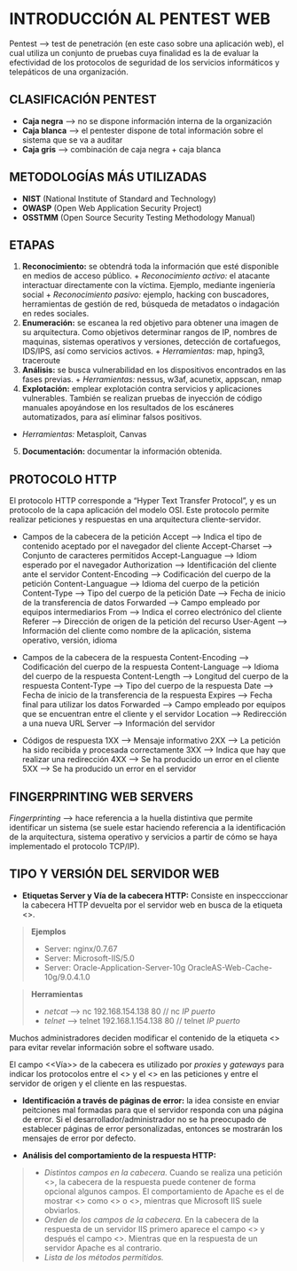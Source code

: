 # INTRODUCCIÓN AL PENTEST WEB

Pentest —> test de penetración (en este caso sobre una aplicación web), el cual utiliza un conjunto de pruebas cuya finalidad es la de evaluar la efectividad de los protocolos de seguridad de los servicios informáticos y telepáticos de una organización.


## CLASIFICACIÓN PENTEST

- **Caja negra** —> no se dispone información interna de la organización
- **Caja blanca** —> el pentester dispone de total información sobre el sistema que se va a auditar
- **Caja gris** —>  combinación de caja negra + caja blanca


## METODOLOGÍAS MÁS UTILIZADAS

- **NIST** (National Institute of Standard and Technology)
- **OWASP** (Open Web Application Security Project)
- **OSSTMM** (Open Source Security Testing Methodology Manual)


## ETAPAS

1. **Reconocimiento:** se obtendrá toda la información que esté disponible en medios de acceso público.
		  + *Reconocimiento activo:* el atacante interactuar directamente con la víctima. Ejemplo, mediante ingeniería social
		  + *Reconocimiento pasivo:* ejemplo, hacking con buscadores, herramientas de gestión de red, búsqueda de metadatos o indagación en redes sociales.
2. **Enumeración:** se escanea la red objetivo para obtener una imagen de su arquitectura. Como objetivos determinar rangos de IP, nombres de maquinas, sistemas operativos y versiones, detección de cortafuegos, IDS/IPS, así como servicios activos.
		  + *Herramientas:* map, hping3, traceroute
3. **Análisis:** se busca vulnerabilidad en los dispositivos encontrados en las fases previas.
		  + *Herramientas:* nessus, w3af, acunetix, appscan, nmap
4. **Explotación:** emplear explotación contra servicios y aplicaciones vulnerables. También se realizan pruebas de inyección de código manuales apoyándose en los resultados de los escáneres automatizados, para así eliminar falsos positivos.
  + *Herramientas:* Metasploit, Canvas
5. **Documentación:** documentar la información obtenida.


## PROTOCOLO HTTP

El protocolo HTTP corresponde a “Hyper Text Transfer Protocol”, y es un protocolo de la capa aplicación del modelo OSI.
Este protocolo permite realizar peticiones y respuestas en una arquitectura cliente-servidor.

- Campos de la cabecera de la petición
	Accept —> Indica el tipo de contenido aceptado por el navegador del cliente
	Accept-Charset —> Conjunto de caracteres permitidos
	Accept-Languague —> Idiom esperado por el navegador
	Authorization —> Identificación del cliente ante el servidor
	Content-Encoding —> Codificación del cuerpo de la petición
	Content-Languague —> Idioma del cuerpo de la petición
	Content-Type —> Tipo del cuerpo de la petición
	Date —> Fecha de inicio de la transferencia de datos
	Forwarded —> Campo empleado por equipos intermediarios
	From —> Indica el correo electrónico del cliente
	Referer —> Dirección de origen de la petición del recurso
	User-Agent —> Información del cliente como nombre de la aplicación, sistema operativo, versión, idioma

- Campos de la cabecera de la respuesta
	Content-Encoding —> Codificación del cuerpo de la respuesta
	Content-Language —> Idioma del cuerpo de la respuesta
	Content-Length —> Longitud del cuerpo de la respuesta
	Content-Type —> Tipo del cuerpo de la respuesta
	Date —> Fecha de inicio de la transferencia de la respuesta
	Expires —> Fecha final para utilizar los datos
	Forwarded —> Campo empleado por equipos que se encuentran entre el cliente y el servidor
	Location —> Redirección a una nueva URL
	Server —> Información del servidor

- Códigos de respuesta
	1XX —> Mensaje informativo
	2XX —> La petición ha sido recibida y procesada correctamente
	3XX —> Indica que hay que realizar una redirección
	4XX —> Se ha producido un error en el cliente
	5XX —> Se ha producido un error en el servidor
	
## FINGERPRINTING WEB SERVERS

*Fingerprinting* --> hace referencia a la huella distintiva que permite identificar un sistema (se suele estar haciendo referencia a la identificación de la arquitectura, sistema operativo y servicios a partir de cómo se haya implementado el protocolo TCP/IP).

## TIPO Y VERSIÓN DEL SERVIDOR WEB

- **Etiquetas Server y Vía de la cabecera HTTP:** Consiste en inspecccionar la cabecera HTTP devuelta por el servidor web en busca de la etiqueta <<Server>>.
	
> **Ejemplos**
>  + Server: nginx/0.7.67
>  + Server: Microsoft-IIS/5.0
>  + Server: Oracle-Application-Server-10g OracleAS-Web-Cache-10g/9.0.4.1.0

> **Herramientas**
>  + *netcat* --> nc 192.168.154.138 80 // nc *IP* *puerto*
>  + *telnet* --> telnet 192.168.1.154.138 80 // telnet *IP* *puerto*

Muchos administradores deciden modificar el contenido de la etiqueta <<Server>> para evitar revelar información sobre el software usado.
	
El campo <<Vía>> de la cabecera es utilizado por *proxies* y *gateways* para indicar los protocolos entre el <<User Agent>> y el <<Server>> en las peticiones y entre el servidor de origen y el cliente en las respuestas.
	
- **Identificación a través de páginas de error:** la idea consiste en enviar peitciones mal formadas para que el servidor responda con una página de error. Si el desarrollador/administrador no se ha preocupado de establecer páginas de error personalizadas, entonces se mostrarán los mensajes de error por defecto.

- **Análisis del comportamiento de la respuesta HTTP:**
>  + *Distintos campos en la cabecera.* Cuando se realiza una petición <<HEAD>>, la cabecera de la respuesta puede contener de forma opcional algunos campos. El comportamiento de Apache es el de mostrar <<tags>> como <<Expires>> o <<Vary>>, mientras que Microsoft IIS suele obviarlos.
>  + *Orden de los campos de la cabecera.* En la cabecera de la respuesta de un servidor IIS primero aparece el campo <<Server>> y después el campo <<Date>>. Mientras que en la respuesta de un servidor Apache es al contrario.
>  + *Lista de los métodos permitidos.* 
